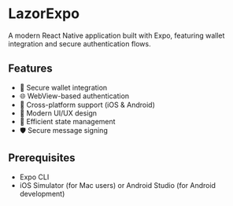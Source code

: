 # LazorExpo

A modern React Native application built with Expo, featuring wallet integration and secure authentication flows.

## Features

- 🔐 Secure wallet integration
- 🌐 WebView-based authentication
- 📱 Cross-platform support (iOS & Android)
- 🎯 Modern UI/UX design
- 🔄 Efficient state management
- 🛡️ Secure message signing

## Prerequisites
- Expo CLI
- iOS Simulator (for Mac users) or Android Studio (for Android development)
